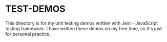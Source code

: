 # TEST-DEMOS
This directory is for my unit testing demos written with Jest - JavaScript testing framework. I have written these demos on my free time, so it's just for personal practice.
